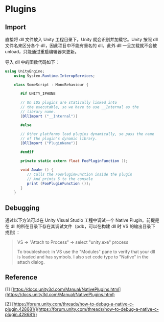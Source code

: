 # Plugins

## Import

直接将 dll 文件放入 Unity 工程目录下，Unity 就会识别并加载它。Unity 按照 dll 文件名来区分各个 dll，因此项目中不能有重名的 dll。此外 dll 一旦加载就不会被 unload，只能通过重启编辑器来更新。

导入 dll 中的函数代码如下：

```csharp
using UnityEngine;
    using System.Runtime.InteropServices;

    class SomeScript : MonoBehaviour {

       #if UNITY_IPHONE
   
       // On iOS plugins are statically linked into
       // the executable, so we have to use __Internal as the
       // library name.
       [DllImport ("__Internal")]

       #else

       // Other platforms load plugins dynamically, so pass the name
       // of the plugin's dynamic library.
       [DllImport ("PluginName")]
    
       #endif

       private static extern float FooPluginFunction ();

       void Awake () {
          // Calls the FooPluginFunction inside the plugin
          // And prints 5 to the console
          print (FooPluginFunction ());
       }
    }
```

## Debugging

通过以下方法可以在 Unity Visual Studio 工程中调试一个 Native Plugin。前提是在 dll 的所在目录下存在其调试文件（pdb，可以在构建 dll 时 VS 的输出目录下找到）：

> VS -&gt; "Attach to Process" -&gt; select "unity.exe" process 
>
> To troubleshoot: in VS use the "Modules" pane to verify that your dll is loaded and has symbols. I also set code type to "Native" in the attach dialog.

## Reference

\[1\] [https://docs.unity3d.com/Manual/NativePlugins.html](https://docs.unity3d.com/Manual/NativePlugins.html)

\[2\] [https://forum.unity.com/threads/how-to-debug-a-native-c-plugin.428681/](https://forum.unity.com/threads/how-to-debug-a-native-c-plugin.428681/)


